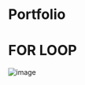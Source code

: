 # Portfolio

# FOR LOOP

![image](https://github.com/Faizul04/Portfolio/assets/144917443/ae6b8fe4-e4d4-41ef-9fcb-6845b387c81c)

